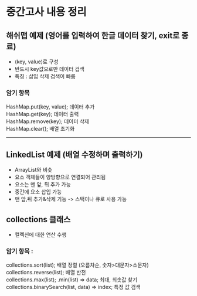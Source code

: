 # 중간고사 내용 정리


## 해쉬맵 예제 (영어를 입력하여 한글 데이터 찾기, exit로 종료)
- (key, value)로 구성
- 반드시 key값으로만 데이터 겁색 
- 특징 : 삽입 삭제 검색이 빠름

### 암기 항목
HashMap.put(key, value);	데이터 추가 <br>
HashMap.get(key);		데이터 출력<br>
HashMap.remove(key);		데이터 삭제<br>
HashMap.clear();			배열 초기화<br>


----
## LinkedList 예제 (배열 수정하며 출력하기)
- ArrayList와 비슷
- 요소 객체들이 양방향으로 연결되어 관리됨
- 요소는 맨 앞, 뒤 추가 가능
- 중간에 요소 삽입 가능
- 맨 앞,뒤 추가&삭제 기능 -> 스택이나 큐로 사용 가능

## collections 클래스
- 컬렉션에 대한 연산 수행
 
### 암기 항목 :
 collections.sort(list);							배열 정렬 (오름차순, 숫자>대문자>소문자) <br>
 collections.reverse(list);						배열 반전<br>
 collections.max(list); .min(list) => data;		최대, 최솟값 찾기<br>
 collections.binarySearch(list, data) => index;	특정 값 검색<br>
